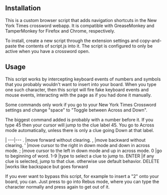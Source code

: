 ## Installation
This is a custom browser script that adds navigation shortcuts in the New York Times crossword webapp. It is compatible with GreaseMonkey and TamperMonkey for Firefox and Chrome, respectively.

To install, create a new script through the extension settings and copy-and-paste the contents of script.js into it. The script is configured to only be active when you have a crossword open.

## Usage
This script works by intercepting keyboard events of numbers and symbols that you probably wouldn't want to insert into your board. When you type one such character, then this script will fire fake keyboard events and mouse events, interacting with the page as if you had done it manually.

Some commands only work if you go to your New York Times Crossword settings and change "space" to "Toggle between Across and Down".

The biggest command added is probably <Enter> with a number before it. If you type 45<Enter> then your cursor will jump to the clue label 45. You go to Across mode automatically, unless there is only a clue going Down at that label.

 |
---|---
.      |move forward  without clearing.
,      |move backward without clearing.
'      |move cursor to the right in down mode and down in across mode.
;      |move cursor to the left  in down mode and up   in across mode.
0      |go to beginning of word.
1-9    |type to select a clue to jump to.
ENTER  |if any clue is selected, jump to that clue. otherwise use default behavior.
DELETE |works like backspace but goes forward

If you ever want to bypass this script, for example to insert a "2" onto your board, you can. Just press <Escape> to go into Rebus mode, where you can type the character normally and press <Escape> again to get out of it.
